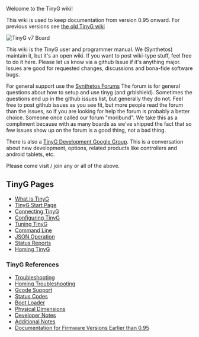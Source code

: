 Welcome to the TinyG wiki!

This wiki is used to keep documentation from version 0.95 onward. For previous versions see [the old TinyG wiki](http://www.synthetos.com/wiki/index.php?title=Projects:TinyG)

![TinyG v7 Board](http://farm9.staticflickr.com/8378/8504469302_d645fcd97c_z.jpg)

This wiki is the TinyG user and programmer manual. We (Synthetos) maintain it, but it's an open wiki. If you want to post wiki-type stuff, feel free to do it here. Please let us know via a github Issue if it's anything major. Issues are good for requested changes, discussions and bona-fide software bugs.

For general support use the [Synthetos Forums](https://www.synthetos.com/forum/tinyg/)
The forum is for general questions about how to setup and use tinyg (and grblshield). Sometimes the questions end up in the github issues list, but generally they do not. Feel free to post github issues as you see fit, but more people read the forum than the issues, so if you are looking for help the forum is probably a better choice. Someone once called our forum "moribund". We take this as a compliment because with as many boards as we've shipped the fact that so few issues show up on the forum is a good thing, not a bad thing.

There is also a [TinyG Development Google Group](https://groups.google.com/forum/?hl=en&fromgroups#!forum/devTinyG). This is a conversation about new development, options, related products like controllers and android tablets, etc.

Please come visit / join any or all of the above.

## TinyG Pages
* [What is TinyG](https://github.com/synthetos/TinyG/wiki/What-is-TinyG)
* [TinyG Start Page](https://github.com/synthetos/TinyG/wiki/TinyG-Start)
* [Connecting TinyG](https://github.com/synthetos/TinyG/wiki/Connecting-TinyG)
* [Configuring TinyG](https://github.com/synthetos/TinyG/wiki/TinyG-Configuration)
* [Tuning TinyG](https://github.com/synthetos/TinyG/wiki/TinyG-Tuning)
* [Command Line](https://github.com/synthetos/TinyG/wiki/TinyG-Command-Line)
* [JSON Operation](https://github.com/synthetos/TinyG/wiki/JSON-Operation)
* [Status Reports](https://github.com/synthetos/TinyG/wiki/Status-Reports)
* [Homing TinyG](https://github.com/synthetos/TinyG/wiki/TinyG-Homing)

### TinyG References
* [Troubleshooting](https://github.com/synthetos/TinyG/wiki/Troubleshooting)
* [Homing Troubleshooting](https://github.com/synthetos/TinyG/wiki/TinyG-Homing-and-Limits-Troubleshooting)
* [Gcode Support](https://github.com/synthetos/TinyG/wiki/TinyG-Gcode-Support)
* [Status Codes](https://github.com/synthetos/TinyG/wiki/TinyG-Status-Codes)
* [Boot Loader](https://github.com/synthetos/TinyG/wiki/TinyG-Boot-Loader)
* [Physical Dimensions](https://github.com/synthetos/TinyG/wiki/TinyG-Physical-Dimensions)
* [Developer Notes](https://github.com/synthetos/TinyG/wiki/Developer-Notes)
* [Additional Notes](https://github.com/synthetos/TinyG/wiki/Additional-Notes)
* [Documentation for Firmware Versions Earlier than 0.95](https://github.com/synthetos/TinyG/wiki/TinyG-0.94-and-Earlier)